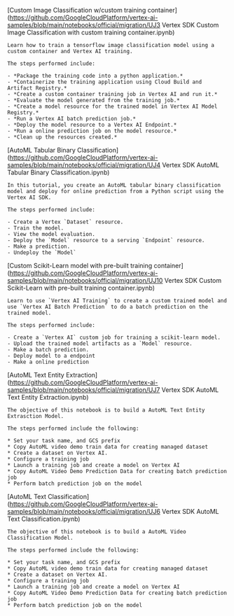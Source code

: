 [Custom Image Classification w/custom training container](https://github.com/GoogleCloudPlatform/vertex-ai-samples/blob/main/notebooks/official/migration/UJ3 Vertex SDK Custom Image Classification with custom training container.ipynb)

```
Learn how to train a tensorflow image classification model using a custom container and Vertex AI training.

The steps performed include:

- *Package the training code into a python application.*
- *Containerize the training application using Cloud Build and Artifact Registry.*
- *Create a custom container training job in Vertex AI and run it.*
- *Evaluate the model generated from the training job.*
- *Create a model resource for the trained model in Vertex AI Model Registry.*
- *Run a Vertex AI batch prediction job.*
- *Deploy the model resource to a Vertex AI Endpoint.*
- *Run a online prediction job on the model resource.*
- *Clean up the resources created.*

```


[AutoML Tabular Binary Classification](https://github.com/GoogleCloudPlatform/vertex-ai-samples/blob/main/notebooks/official/migration/UJ4 Vertex SDK AutoML Tabular Binary Classification.ipynb)

```
In this tutorial, you create an AutoML tabular binary classification model and deploy for online prediction from a Python script using the Vertex AI SDK.

The steps performed include:

- Create a Vertex `Dataset` resource.
- Train the model.
- View the model evaluation.
- Deploy the `Model` resource to a serving `Endpoint` resource.
- Make a prediction.
- Undeploy the `Model`

```


[Custom Scikit-Learn model with pre-built training container](https://github.com/GoogleCloudPlatform/vertex-ai-samples/blob/main/notebooks/official/migration/UJ10 Vertex SDK Custom Scikit-Learn with pre-built training container.ipynb)

```
Learn to use `Vertex AI Training` to create a custom trained model and use `Vertex AI Batch Prediction` to do a batch prediction on the trained model.

The steps performed include:

- Create a `Vertex AI` custom job for training a scikit-learn model.
- Upload the trained model artifacts as a `Model` resource.
- Make a batch prediction.
- Deploy model to a endpoint
- Make a online prediction

```


[AutoML Text Entity Extraction](https://github.com/GoogleCloudPlatform/vertex-ai-samples/blob/main/notebooks/official/migration/UJ7 Vertex SDK AutoML Text Entity Extraction.ipynb)

```
The objective of this notebook is to build a AutoML Text Entity Extrasction Model.

The steps performed include the following:

* Set your task name, and GCS prefix
* Copy AutoML video demo train data for creating managed dataset
* Create a dataset on Vertex AI.
* Configure a training job
* Launch a training job and create a model on Vertex AI
* Copy AutoML Video Demo Prediction Data for creating batch prediction job
* Perform batch prediction job on the model

```


[AutoML Text Classification](https://github.com/GoogleCloudPlatform/vertex-ai-samples/blob/main/notebooks/official/migration/UJ6 Vertex SDK AutoML Text Classification.ipynb)

```
The objective of this notebook is to build a AutoML Video Classification Model.

The steps performed include the following:

* Set your task name, and GCS prefix
* Copy AutoML video demo train data for creating managed dataset
* Create a dataset on Vertex AI.
* Configure a training job
* Launch a training job and create a model on Vertex AI
* Copy AutoML Video Demo Prediction Data for creating batch prediction job
* Perform batch prediction job on the model

```

